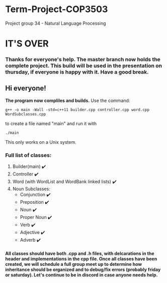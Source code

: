 # Term-Project-COP3503
Project group 34 - Natural Language Processing
# IT'S OVER
### Thanks for everyone's help. The master branch now holds the complete project. This build will be used in the presentation on thursday, if everyone is happy with it. Have a good break.
## Hi everyone!
**The program now compliles and builds.** Use the command:  

`g++ -o main -Wall -std=c++11 builder.cpp controller.cpp word.cpp WordSubclasses.cpp`    

to create a file named "main" and run it with    

`./main`    

This only works on a Unix system.

### Full list of classes:
1. Builder(main) :heavy_check_mark:
2. Controller :heavy_check_mark:
3. Word (with WordList and WordBank linked lists) :heavy_check_mark:
4. Noun Subclasses:
   - Conjunction :heavy_check_mark:
   - Preposition :heavy_check_mark:
   - Noun :heavy_check_mark:
   - Proper Noun :heavy_check_mark:
   - Verb :heavy_check_mark:
   - Adjective :heavy_check_mark:
   - Adverb :heavy_check_mark:

#### All classes should have both .cpp and .h files, with delcarations in the header and implementations in the cpp file. Once all classes have been created, we will schedule a full group meet up to determine how inheritance should be organized and to debug/fix errors (probably friday or saturday). Let's continue to be in discord in case anyone needs help.   
      
      

